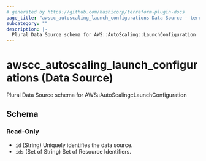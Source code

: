 ```yaml
---
# generated by https://github.com/hashicorp/terraform-plugin-docs
page_title: "awscc_autoscaling_launch_configurations Data Source - terraform-provider-awscc"
subcategory: ""
description: |-
  Plural Data Source schema for AWS::AutoScaling::LaunchConfiguration
---
```


# awscc_autoscaling_launch_configurations (Data Source)

Plural Data Source schema for AWS::AutoScaling::LaunchConfiguration



<!-- schema generated by tfplugindocs -->
## Schema

### Read-Only

- `id` (String) Uniquely identifies the data source.
- `ids` (Set of String) Set of Resource Identifiers.


